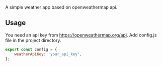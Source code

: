 A simple weather app based on openweathermap api.

## Usage
You need an api key from https://openweathermap.org/api.
Add config.js file in the project directory.

```javascript
export const config = {
    weatherApiKey: 'your_api_key',
};

